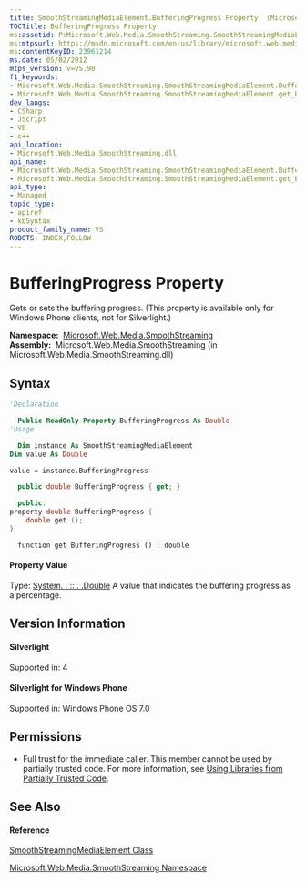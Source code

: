 ```yaml
---
title: SmoothStreamingMediaElement.BufferingProgress Property  (Microsoft.Web.Media.SmoothStreaming)
TOCTitle: BufferingProgress Property
ms:assetid: P:Microsoft.Web.Media.SmoothStreaming.SmoothStreamingMediaElement.BufferingProgress
ms:mtpsurl: https://msdn.microsoft.com/en-us/library/microsoft.web.media.smoothstreaming.smoothstreamingmediaelement.bufferingprogress(v=VS.90)
ms:contentKeyID: 23961214
ms.date: 05/02/2012
mtps_version: v=VS.90
f1_keywords:
- Microsoft.Web.Media.SmoothStreaming.SmoothStreamingMediaElement.BufferingProgress
- Microsoft.Web.Media.SmoothStreaming.SmoothStreamingMediaElement.get_BufferingProgress
dev_langs:
- CSharp
- JScript
- VB
- c++
api_location:
- Microsoft.Web.Media.SmoothStreaming.dll
api_name:
- Microsoft.Web.Media.SmoothStreaming.SmoothStreamingMediaElement.BufferingProgress
- Microsoft.Web.Media.SmoothStreaming.SmoothStreamingMediaElement.get_BufferingProgress
api_type:
- Managed
topic_type:
- apiref
- kbSyntax
product_family_name: VS
ROBOTS: INDEX,FOLLOW
---
```


# BufferingProgress Property

Gets or sets the buffering progress. (This property is available only for Windows Phone clients, not for Silverlight.)

**Namespace:**  [Microsoft.Web.Media.SmoothStreaming](microsoft-web-media-smoothstreaming-namespace_1.md)  
**Assembly:**  Microsoft.Web.Media.SmoothStreaming (in Microsoft.Web.Media.SmoothStreaming.dll)

## Syntax

``` vb
'Declaration

  Public ReadOnly Property BufferingProgress As Double
'Usage

  Dim instance As SmoothStreamingMediaElement
Dim value As Double

value = instance.BufferingProgress
```

``` csharp
  public double BufferingProgress { get; }
```

``` c++
  public:
property double BufferingProgress {
    double get ();
}
```

``` jscript
  function get BufferingProgress () : double
```

#### Property Value

Type: [System. . :: . .Double](https://msdn.microsoft.com/en-us/library/643eft0t\(v=vs.90\))  
A value that indicates the buffering progress as a percentage.  

## Version Information

#### Silverlight

Supported in: 4  

#### Silverlight for Windows Phone

Supported in: Windows Phone OS 7.0  

## Permissions

  - Full trust for the immediate caller. This member cannot be used by partially trusted code. For more information, see [Using Libraries from Partially Trusted Code](https://msdn.microsoft.com/en-us/library/8skskf63\(v=vs.90\)).

## See Also

#### Reference

[SmoothStreamingMediaElement Class](smoothstreamingmediaelement-class-microsoft-web-media-smoothstreaming_1.md)

[Microsoft.Web.Media.SmoothStreaming Namespace](microsoft-web-media-smoothstreaming-namespace_1.md)

